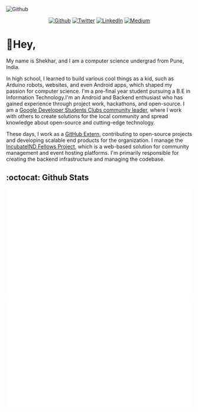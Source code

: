 <div >

 
![Github](https://user-images.githubusercontent.com/51144829/133453643-c01a04d0-9402-47e1-8933-74a85e1b2d1d.jpg)

<p align="center">
 <a href="https://github.com/The-Anton" target="_blank"><img alt="Github" src="https://img.shields.io/badge/GitHub-%2312100E.svg?&style=for-the-badge&logo=Github&logoColor=white" /></a> 
 <a href="https://twitter.com/the_anton01" target="_blank"><img alt="Twitter" src="https://img.shields.io/badge/twitter-%231DA1F2.svg?&style=for-the-badge&logo=twitter&logoColor=white" /></a> 
 <a href="https://www.linkedin.com/in/the-anton/" target="_blank"><img alt="LinkedIn" src="https://img.shields.io/badge/linkedin-%230077B5.svg?&style=for-the-badge&logo=linkedin&logoColor=white" /></a> 
 <a href="https://theanton.medium.com/" target="_blank"><img alt="Medium" src="https://img.shields.io/badge/medium-%2312100E.svg?&style=for-the-badge&logo=medium&logoColor=white" /></a>
</p>
 
</p>
<div>
 
 
 # 👋Hey,

My name is Shekhar, and I am a computer science undergrad from Pune, India.
 
In high school, I learned to build various cool things as a kid, such as Arduino robots, websites, and even Android apps, which shaped my passion for computer science. I'm a pre-final year student pursuing a B.E in Information Technology.I'm an Android and Backend enthusiast who has gained experience through project work, hackathons, and open-source. I am a [Google Developer Students Clubs community leader](https://developers.google.com/community/dsc), where I work with others to create solutions for the local community and spread knowledge about open-source and cutting-edge technology.
 
These days, I work as a [GitHub Extern](https://github-externships.github.io/externship/index.html), contributing to open-source projects and developing scalable end products for the organization. I manage the [IncubateIND Fellows Project](https://github.com/incubateind/fellows), which is a web-based solution for community management and event hosting platforms. I'm primarily responsible for creating the backend infrastructure and managing the codebase.


## :octocat: Github Stats 
 
 
![](https://github.com/The-Anton/github-stats/blob/master/generated/overview.svg)
![](https://github.com/The-Anton/github-stats/blob/master/generated/languages.svg)

 
<!--
 
<div align='center'>
 
<a href="https://github.com/The-Anton/The-Anton" align='center'>
  <img align="center" src="https://github-readme-stats.vercel.app/api?username=The-Anton&show_icons=true&line_height=27&count_private=true&title_color=ffffff&text_color=c9cacc&icon_color=2bbc8a&bg_color=1d1f21" alt="Martin's GitHub Stats" />
</a>

<div>
-->

